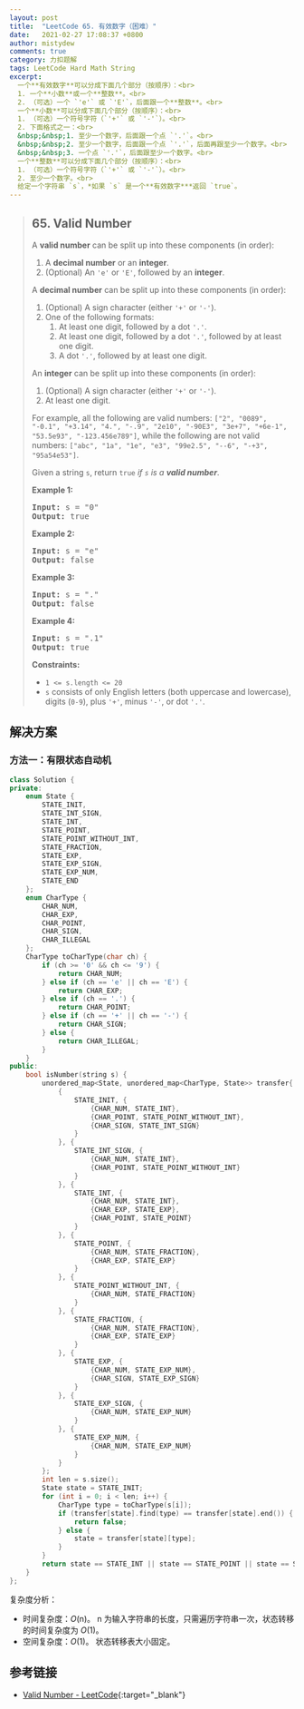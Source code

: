 ```yaml
---
layout: post
title:  "LeetCode 65. 有效数字（困难）"
date:   2021-02-27 17:08:37 +0800
author: mistydew
comments: true
category: 力扣题解
tags: LeetCode Hard Math String
excerpt:
  一个**有效数字**可以分成下面几个部分（按顺序）：<br>
  1. 一个**小数**或一个**整数**。<br>
  2. （可选）一个 `'e'` 或 `'E'`，后面跟一个**整数**。<br>
  一个**小数**可以分成下面几个部分（按顺序）：<br>
  1. （可选）一个符号字符（`'+'` 或 `'-'`）。<br>
  2. 下面格式之一：<br>
  &nbsp;&nbsp;1. 至少一个数字，后面跟一个点 `'.'`。<br>
  &nbsp;&nbsp;2. 至少一个数字，后面跟一个点 `'.'`，后面再跟至少一个数字。<br>
  &nbsp;&nbsp;3. 一个点 `'.'`，后面跟至少一个数字。<br>
  一个**整数**可以分成下面几个部分（按顺序）：<br>
  1. （可选）一个符号字符（`'+'` 或 `'-'`）。<br>
  2. 至少一个数字。<br>
  给定一个字符串 `s`，*如果 `s` 是一个**有效数字***返回 `true`。
---
```

> ## 65. Valid Number
> 
> A **valid number** can be split up into these components (in order):
> 
> 1. A **decimal number** or an **integer**.
> 2. (Optional) An `'e'` or `'E'`, followed by an **integer**.
> 
> A **decimal number** can be split up into these components (in order):
> 
> 1. (Optional) A sign character (either `'+'` or `'-'`).
> 2. One of the following formats:
>    1. At least one digit, followed by a dot `'.'`.
>    2. At least one digit, followed by a dot `'.'`, followed by at least one digit.
>    3. A dot `'.'`, followed by at least one digit.
> 
> An **integer** can be split up into these components (in order):
> 
> 1. (Optional) A sign character (either `'+'` or `'-'`).
> 2. At least one digit.
> 
> For example, all the following are valid numbers: `["2", "0089", "-0.1",
> "+3.14", "4.", "-.9", "2e10", "-90E3", "3e+7", "+6e-1", "53.5e93",
> "-123.456e789"]`, while the following are not valid numbers: `["abc", "1a",
> "1e", "e3", "99e2.5", "--6", "-+3", "95a54e53"]`.
> 
> Given a string `s`, return `true` *if `s` is a **valid number***.
> 
> **Example 1:**
> 
> <pre>
> <strong>Input:</strong> s = "0"
> <strong>Output:</strong> true
> </pre>
> 
> **Example 2:**
> 
> <pre>
> <strong>Input:</strong> s = "e"
> <strong>Output:</strong> false
> </pre>
> 
> **Example 3:**
> 
> <pre>
> <strong>Input:</strong> s = "."
> <strong>Output:</strong> false
> </pre>
> 
> **Example 4:**
> 
> <pre>
> <strong>Input:</strong> s = ".1"
> <strong>Output:</strong> true
> </pre>
> 
> **Constraints:**
> 
> * `1 <= s.length <= 20`
> * `s` consists of only English letters (both uppercase and lowercase), digits
> (`0-9`), plus `'+'`, minus `'-'`, or dot `'.'`.

## 解决方案

### 方法一：有限状态自动机

```cpp
class Solution {
private:
    enum State {
        STATE_INIT,
        STATE_INT_SIGN,
        STATE_INT,
        STATE_POINT,
        STATE_POINT_WITHOUT_INT,
        STATE_FRACTION,
        STATE_EXP,
        STATE_EXP_SIGN,
        STATE_EXP_NUM,
        STATE_END
    };
    enum CharType {
        CHAR_NUM,
        CHAR_EXP,
        CHAR_POINT,
        CHAR_SIGN,
        CHAR_ILLEGAL
    };
    CharType toCharType(char ch) {
        if (ch >= '0' && ch <= '9') {
            return CHAR_NUM;
        } else if (ch == 'e' || ch == 'E') {
            return CHAR_EXP;
        } else if (ch == '.') {
            return CHAR_POINT;
        } else if (ch == '+' || ch == '-') {
            return CHAR_SIGN;
        } else {
            return CHAR_ILLEGAL;
        }
    }
public:
    bool isNumber(string s) {
        unordered_map<State, unordered_map<CharType, State>> transfer{
            {
                STATE_INIT, {
                    {CHAR_NUM, STATE_INT},
                    {CHAR_POINT, STATE_POINT_WITHOUT_INT},
                    {CHAR_SIGN, STATE_INT_SIGN}
                }
            }, {
                STATE_INT_SIGN, {
                    {CHAR_NUM, STATE_INT},
                    {CHAR_POINT, STATE_POINT_WITHOUT_INT}
                }
            }, {
                STATE_INT, {
                    {CHAR_NUM, STATE_INT},
                    {CHAR_EXP, STATE_EXP},
                    {CHAR_POINT, STATE_POINT}
                }
            }, {
                STATE_POINT, {
                    {CHAR_NUM, STATE_FRACTION},
                    {CHAR_EXP, STATE_EXP}
                }
            }, {
                STATE_POINT_WITHOUT_INT, {
                    {CHAR_NUM, STATE_FRACTION}
                }
            }, {
                STATE_FRACTION, {
                    {CHAR_NUM, STATE_FRACTION},
                    {CHAR_EXP, STATE_EXP}
                }
            }, {
                STATE_EXP, {
                    {CHAR_NUM, STATE_EXP_NUM},
                    {CHAR_SIGN, STATE_EXP_SIGN}
                }
            }, {
                STATE_EXP_SIGN, {
                    {CHAR_NUM, STATE_EXP_NUM}
                }
            }, {
                STATE_EXP_NUM, {
                    {CHAR_NUM, STATE_EXP_NUM}
                }
            }
        };
        int len = s.size();
        State state = STATE_INIT;
        for (int i = 0; i < len; i++) {
            CharType type = toCharType(s[i]);
            if (transfer[state].find(type) == transfer[state].end()) {
                return false;
            } else {
                state = transfer[state][type];
            }
        }
        return state == STATE_INT || state == STATE_POINT || state == STATE_FRACTION || state == STATE_EXP_NUM || state == STATE_END;
    }
};
```

复杂度分析：
* 时间复杂度：*O*(n)。
  n 为输入字符串的长度，只需遍历字符串一次，状态转移的时间复杂度为 *O*(1)。
* 空间复杂度：*O*(1)。
  状态转移表大小固定。

## 参考链接

* [Valid Number - LeetCode](https://leetcode.com/problems/valid-number/){:target="_blank"}
